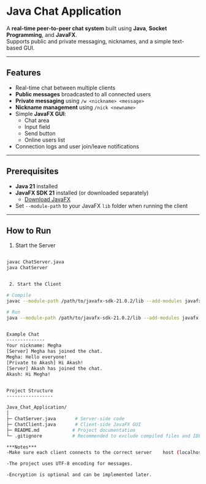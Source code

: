 # Java Chat Application

A **real-time peer-to-peer chat system** built using **Java**, **Socket Programming**, and **JavaFX**.  
Supports public and private messaging, nicknames, and a simple text-based GUI.

---

## Features

- Real-time chat between multiple clients
- **Public messages** broadcasted to all connected users
- **Private messaging** using `/w <nickname> <message>`
- **Nickname management** using `/nick <newname>`
- Simple **JavaFX GUI**:
  - Chat area
  - Input field
  - Send button
  - Online users list
- Connection logs and user join/leave notifications

---

## Prerequisites

- **Java 21** installed  
- **JavaFX SDK 21** installed (or downloaded separately)
  - [Download JavaFX](https://gluonhq.com/products/javafx/)
- Set `--module-path` to your JavaFX `lib` folder when running the client

---

## How to Run

 1. Start the Server

```bash

javac ChatServer.java
java ChatServer


 2. Start the Client

# Compile
javac --module-path /path/to/javafx-sdk-21.0.2/lib --add-modules javafx.controls,javafx.fxml ChatClient.java

# Run
java --module-path /path/to/javafx-sdk-21.0.2/lib --add-modules javafx.controls,javafx.fxml ChatClient


Example Chat
--------------
Your nickname: Megha
[Server] Megha has joined the chat.
Megha: Hello everyone!
[Private to Akash] Hi Akash!
[Server] Akash has joined the chat.
Akash: Hi Megha!


Project Structure
-----------------

Java_Chat_Application/
│
├─ ChatServer.java       # Server-side code
├─ ChatClient.java       # Client-side JavaFX GUI
├─ README.md            # Project documentation
└─ .gitignore           # Recommended to exclude compiled files and IDE configs

***Notes***
-Make sure each client connects to the correct server    host (localhost by default) and port (5555).

-The project uses UTF-8 encoding for messages.

-Encryption is optional and can be implemented later.



